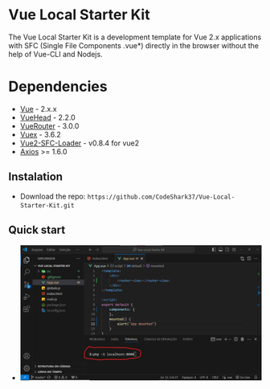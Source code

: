 # Vue Local Starter Kit

The Vue Local Starter Kit is a development template for Vue 2.x applications with SFC (Single File Components .vue*) directly in the browser without the help of Vue-CLI and Nodejs.


# Dependencies

 - [Vue](https://github.com/vuejs/vue) - 2.x.x 
 - [VueHead](https://github.com/ktquez/vue-head) - 2.2.0
 - [VueRouter](https://github.com/vuejs/router) - 3.0.0
 - [Vuex](https://github.com/vuejs/vuex) - 3.6.2
 - [Vue2-SFC-Loader](https://github.com/FranckFreiburger/vue3-sfc-loader) - v0.8.4 for vue2 
 - [Axios](https://github.com/axios/axios) >= 1.6.0

## Instalation

- Download the repo: `https://github.com/CodeShark37/Vue-Local-Starter-Kit.git`

## Quick start

 - ![launcing on VScode](https://github.com/CodeShark37/Vue-Local-Starter-Kit/blob/master/docs/img/quick-start.jpg)
